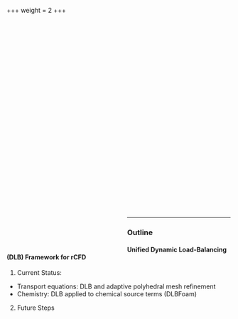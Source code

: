 +++
weight = 2
+++

<div style="height: 10%;"></div>
<div class="columns-container">

<div class="col" style="width: 30%; float:left; padding: 60px;">
<img data-src="images/profile.png">
</div>

<div style="flex: 2;">
<div style="height: 40px;"></div>
<section data-markdown>
<script type="text/template">

- Msc. in Petroleum Engineering <!-- .element: style="font-size: 0.8em;" -->
- Maintainer of an OpenFOAM-based Reservoir Engineering Toolkit (OpenRSR, <!-- .element: class="fragment" data-fragment-index="2"  style="font-size: 0.8em;"-->
  providing coupled solvers for Black-Oil Equations) <!-- .element: class="fragment" data-fragment-index="2"  style="font-size: 0.7em;"-->
- LFCE-certified (Linux Engineer) who likes frictions with Math problems <!-- .element: class="fragment" data-fragment-index="3"  style="font-size: 0.8em;"-->
</script>
</section>
</div>

</div>

---

### Outline

#### Unified Dynamic Load-Balancing (DLB) Framework for rCFD

1. Current Status:
  * Transport equations: DLB and adaptive polyhedral mesh refinement
  * Chemistry: DLB applied to chemical source terms (DLBFoam)
2. Future Steps

